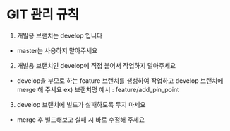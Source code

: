# GIT 관리 규칙

1. 개발용 브랜치는 develop 입니다
 - master는 사용하지 말아주세요
2. 개발용 브랜치인 develop에 직접 붙어서 작업하지 말아주세요
 - develop을 부모로 하는 feature 브랜치를 생성하여 작업하고 develop 브랜치에 merge 해 주세요
  ex) 브랜치명 예시 : feature/add_pin_point
3. develop 브랜치에 빌드가 실패하도록 두지 마세요
 - merge 후 빌드해보고 실패 시 바로 수정해 주세요